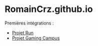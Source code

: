 # RomainCrz.github.io

Premières intégrations : 

- [Projet Run](https://romaincrz.github.io/projet-run/)
- [Projet Gaming Campus](https://romaincrz.github.io/projet-Gaming-Campus/)
